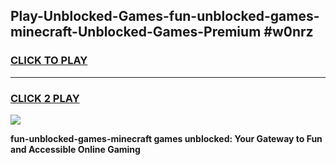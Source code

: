 
## Play-Unblocked-Games-fun-unblocked-games-minecraft-Unblocked-Games-Premium #w0nrz
<h3>
<a href="https://premium.freeplayer.one?title=fun-unblocked-games-minecraft&ref=12M">CLICK TO PLAY</a></h3>
<hr>

<h3>
<a href="https://premium.freeplayer.one?title=fun-unblocked-games-minecraft&ref=12M">CLICK 2 PLAY</a>
  
</h3>

<a href="https://premium.freeplayer.one?title=fun-unblocked-games-minecraft&ref=12M"><img src="https://clearcache.store/games.png"></a>


**fun-unblocked-games-minecraft games unblocked: Your Gateway to Fun and Accessible Online Gaming**
